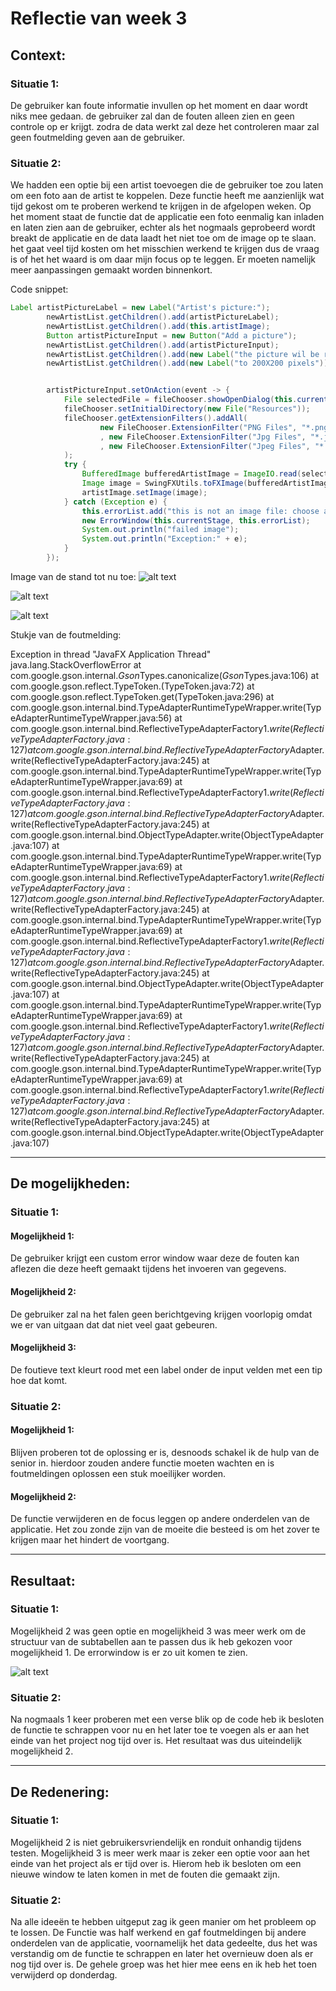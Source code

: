 # Reflectie van week 3

## Context:
### Situatie 1:
De gebruiker kan foute informatie invullen op het moment en daar wordt niks mee gedaan. de gebruiker zal dan de fouten alleen zien en geen controle op er krijgt. zodra de data werkt zal deze het controleren maar zal geen foutmelding geven aan de gebruiker. 

### Situatie 2:
We hadden een optie bij een artist toevoegen die de gebruiker toe zou laten om een foto aan de artist te koppelen. Deze functie heeft me aanzienlijk wat tijd gekost om te proberen werkend te krijgen in de afgelopen weken. Op het moment staat de functie dat de applicatie een foto eenmalig kan inladen en laten zien aan de gebruiker, echter als het nogmaals geprobeerd wordt breakt de applicatie en de data laadt het niet toe om de image op te slaan. het gaat veel tijd kosten om het misschien werkend te krijgen dus de vraag is of het het waard is om daar mijn focus op te leggen. Er moeten namelijk meer aanpassingen gemaakt worden binnenkort.

Code snippet:

```Java
Label artistPictureLabel = new Label("Artist's picture:");
        newArtistList.getChildren().add(artistPictureLabel);
        newArtistList.getChildren().add(this.artistImage);
        Button artistPictureInput = new Button("Add a picture");
        newArtistList.getChildren().add(artistPictureInput);
        newArtistList.getChildren().add(new Label("the picture wil be resized"));
        newArtistList.getChildren().add(new Label("to 200X200 pixels"));


        artistPictureInput.setOnAction(event -> {
            File selectedFile = fileChooser.showOpenDialog(this.currentStage);
            fileChooser.setInitialDirectory(new File("Resources"));
            fileChooser.getExtensionFilters().addAll(
                    new FileChooser.ExtensionFilter("PNG Files", "*.png")
                    , new FileChooser.ExtensionFilter("Jpg Files", "*.jpg")
                    , new FileChooser.ExtensionFilter("Jpeg Files", "*.jpeg")
            );
            try {
                BufferedImage bufferedArtistImage = ImageIO.read(selectedFile);
                Image image = SwingFXUtils.toFXImage(bufferedArtistImage, null);
                artistImage.setImage(image);
            } catch (Exception e) {
                this.errorList.add("this is not an image file: choose a Jpeg/Jpg/PNG file");
                new ErrorWindow(this.currentStage, this.errorList);
                System.out.println("failed image");
                System.out.println("Exception:" + e);
            }
        });

``` 

Image van de stand tot nu toe:
![alt text](imageselect1.png "image selecting, before")

![alt text](imageselect2.png "image selecting, during")

![alt text](imageselect3.png "image selecting, after")


Stukje van de foutmelding:


Exception in thread "JavaFX Application Thread" java.lang.StackOverflowError
	at com.google.gson.internal.$Gson$Types.canonicalize($Gson$Types.java:106)
	at com.google.gson.reflect.TypeToken.<init>(TypeToken.java:72)
	at com.google.gson.reflect.TypeToken.get(TypeToken.java:296)
	at com.google.gson.internal.bind.TypeAdapterRuntimeTypeWrapper.write(TypeAdapterRuntimeTypeWrapper.java:56)
	at com.google.gson.internal.bind.ReflectiveTypeAdapterFactory$1.write(ReflectiveTypeAdapterFactory.java:127)
	at com.google.gson.internal.bind.ReflectiveTypeAdapterFactory$Adapter.write(ReflectiveTypeAdapterFactory.java:245)
	at com.google.gson.internal.bind.TypeAdapterRuntimeTypeWrapper.write(TypeAdapterRuntimeTypeWrapper.java:69)
	at com.google.gson.internal.bind.ReflectiveTypeAdapterFactory$1.write(ReflectiveTypeAdapterFactory.java:127)
	at com.google.gson.internal.bind.ReflectiveTypeAdapterFactory$Adapter.write(ReflectiveTypeAdapterFactory.java:245)
	at com.google.gson.internal.bind.ObjectTypeAdapter.write(ObjectTypeAdapter.java:107)
	at com.google.gson.internal.bind.TypeAdapterRuntimeTypeWrapper.write(TypeAdapterRuntimeTypeWrapper.java:69)
	at com.google.gson.internal.bind.ReflectiveTypeAdapterFactory$1.write(ReflectiveTypeAdapterFactory.java:127)
	at com.google.gson.internal.bind.ReflectiveTypeAdapterFactory$Adapter.write(ReflectiveTypeAdapterFactory.java:245)
	at com.google.gson.internal.bind.TypeAdapterRuntimeTypeWrapper.write(TypeAdapterRuntimeTypeWrapper.java:69)
	at com.google.gson.internal.bind.ReflectiveTypeAdapterFactory$1.write(ReflectiveTypeAdapterFactory.java:127)
	at com.google.gson.internal.bind.ReflectiveTypeAdapterFactory$Adapter.write(ReflectiveTypeAdapterFactory.java:245)
	at com.google.gson.internal.bind.ObjectTypeAdapter.write(ObjectTypeAdapter.java:107)
	at com.google.gson.internal.bind.TypeAdapterRuntimeTypeWrapper.write(TypeAdapterRuntimeTypeWrapper.java:69)
	at com.google.gson.internal.bind.ReflectiveTypeAdapterFactory$1.write(ReflectiveTypeAdapterFactory.java:127)
	at com.google.gson.internal.bind.ReflectiveTypeAdapterFactory$Adapter.write(ReflectiveTypeAdapterFactory.java:245)
	at com.google.gson.internal.bind.TypeAdapterRuntimeTypeWrapper.write(TypeAdapterRuntimeTypeWrapper.java:69)
	at com.google.gson.internal.bind.ReflectiveTypeAdapterFactory$1.write(ReflectiveTypeAdapterFactory.java:127)
	at com.google.gson.internal.bind.ReflectiveTypeAdapterFactory$Adapter.write(ReflectiveTypeAdapterFactory.java:245)
	at com.google.gson.internal.bind.ObjectTypeAdapter.write(ObjectTypeAdapter.java:107)


_____
## De mogelijkheden:

### Situatie 1:
#### Mogelijkheid 1:
De gebruiker krijgt een custom error window waar deze de fouten kan aflezen die deze heeft gemaakt tijdens het invoeren van gegevens. 

#### Mogelijkheid 2:
De gebruiker zal na het falen geen berichtgeving krijgen voorlopig omdat we er van uitgaan dat dat niet veel gaat gebeuren. 

#### Mogelijkheid 3:
De foutieve text kleurt rood met een label onder de input velden met een tip hoe dat komt.

### Situatie 2:
#### Mogelijkheid 1:
Blijven proberen tot de oplossing er is, desnoods schakel ik de hulp van de senior in. hierdoor zouden andere functie moeten wachten en is foutmeldingen oplossen een stuk moeilijker worden.


#### Mogelijkheid 2:
De functie verwijderen en de focus leggen op andere onderdelen van de applicatie. Het zou zonde zijn van de moeite die besteed is om het zover te krijgen maar het hindert de voortgang.

___
## Resultaat:
### Situatie 1:
Mogelijkheid 2 was geen optie en mogelijkheid 3 was meer werk om de structuur van de subtabellen aan te passen dus ik heb gekozen voor mogelijkheid 1. De errorwindow is er zo uit komen te zien.

![alt text](errorwindow.png "Error Window")


### Situatie 2:
Na nogmaals 1 keer proberen met een verse blik op de code heb ik besloten de functie te schrappen voor nu en het later toe te voegen als er aan het einde van het project nog tijd over is. Het resultaat was dus uiteindelijk mogelijkheid 2. 


___
## De Redenering:
### Situatie 1:
Mogelijkheid 2 is niet gebruikersvriendelijk en ronduit onhandig tijdens testen. Mogelijkheid 3 is meer werk maar is zeker een optie voor aan het einde van het project als er tijd over is. Hierom heb ik besloten om een nieuwe window te laten komen in met de fouten die gemaakt zijn. 

### Situatie 2:
Na alle ideeën te hebben uitgeput zag ik geen manier om het probleem op te lossen. De Functie was half werkend en gaf foutmeldingen bij andere onderdelen van de applicatie, voornamelijk het data gedeelte, dus het was verstandig om de functie te schrappen en later het overnieuw doen als er nog tijd over is. De gehele groep was het hier mee eens en ik heb het toen verwijderd op donderdag.



